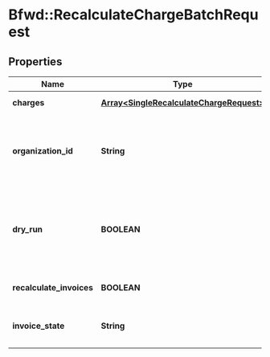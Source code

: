 # Bfwd::RecalculateChargeBatchRequest

## Properties
Name | Type | Description | Notes
------------ | ------------- | ------------- | -------------
**charges** | [**Array&lt;SingleRecalculateChargeRequest&gt;**](SingleRecalculateChargeRequest.md) | {\&quot;description\&quot;:\&quot;Charges to recalculate.\&quot;,\&quot;verbs\&quot;:[\&quot;POST\&quot;]} | [optional] 
**organization_id** | **String** | {\&quot;default\&quot;:\&quot;(Auto-populated using your authentication credentials) ID of the organization actioning this request.\&quot;,\&quot;description\&quot;:\&quot;ID of the BillForward Organization within which the requested pricing component should be created. If omitted: this will be auto-populated using your authentication credentials.\&quot;,\&quot;verbs\&quot;:[\&quot;POST\&quot;]} | [optional] 
**dry_run** | **BOOLEAN** | {\&quot;default\&quot;:false,\&quot;description\&quot;:\&quot;Changes described in the response:&lt;br&gt;&lt;span class&#x3D;\\\&quot;label label-default\\\&quot;&gt;true&lt;/span&gt; &amp;mdash; Are not actually performed; your subscription remains unchanged, no billing events run, and no invoices are executed.&lt;br&gt;&lt;span class&#x3D;\\\&quot;label label-default\\\&quot;&gt;false&lt;/span&gt; &amp;mdash; Are actually performed and committed.\&quot;,\&quot;verbs\&quot;:[\&quot;POST\&quot;,\&quot;GET\&quot;]} | [optional] [default to false]
**recalculate_invoices** | **BOOLEAN** | { \&quot;description\&quot; : \&quot;Whether the invoice of any charge to be recalculated should also be recalculated.\&quot;, \&quot;verbs\&quot;:[\&quot;POST\&quot;,\&quot;GET\&quot;] } | [optional] [default to true]
**invoice_state** | **String** | {\&quot;default\&quot;:null (invoice is raised in its default initial state),\&quot;description\&quot;:\&quot;The new state recalculated invoices should be created as. \&quot;,\&quot;verbs\&quot;:[\&quot;POST\&quot;,\&quot;GET\&quot;]} | [optional] 


